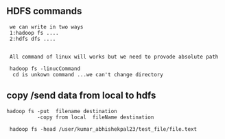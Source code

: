 ## HDFS commands
   
     we can write in two ways 
     1:hadoop fs ....
     2:hdfs dfs ....


     All command of linux will works but we need to provode absolute path 

     hadoop fs -linucCommand 
      cd is unkown command ...we can't change directory 


## copy /send data from local to hdfs

    hadoop fs -put  filename destination
              -copy from local  fileName destination   

     hadoop fs -head /user/kumar_abhishekpal23/test_file/file.text           